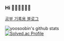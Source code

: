 ### Hi 👩🏻‍💻👩🏻‍💻





<a href='https://ysbstudy.tistory.com/'>공부 기록용 블로그</a>

![yoosoobin's github stats](https://github-readme-stats.vercel.app/api?username=yoosoobin&show_icons=true)\
[![Solved.ac Profile](http://mazassumnida.wtf/api/v2/generate_badge?boj=dbqhrska1)](https://solved.ac/dbqhrska1/)
